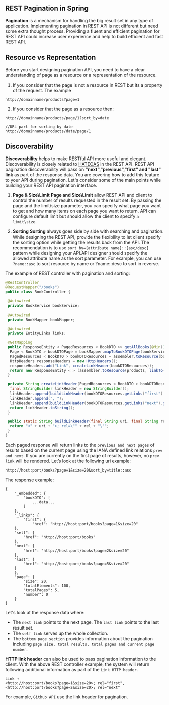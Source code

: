 ## REST Pagination in Spring

**Pagination** is a mechanism for handling the big result set in any type of application. 
Implementing pagination in REST API is not different but need some extra thought process. 
Providing a fluent and efficient pagination for REST API could increase user experience and help to build efficient and fast REST API.

## Resource vs Representation
Before you start designing pagination API, you need to have a clear understanding of page as a resource or a representation of the resource.
1. If you consider that the page is not a resource in REST but its a property of the request.
The example
```
http://domainname/products?page=1
```
2. If you consider that the page as a resource then:
```
http://domainname/products/page/1?sort_by=date

//URL part for sorting by date 
http://domainname/products/date/page/1
```
## Discoverability
**Discoverability** helps to make RESTful API more useful and elegant.
Discoverability is closely related to [HATEOAS](./spring-hateoas-content.md) in the REST API. REST API pagination discoverability will pass on **"next","previous","first" and "last" link** as part of the response data. 
You are covering how to add this feature to your API during pagination.
Let's consider some of the main points while building your REST API pagination interface.

1. **Page & Size\Limit**
   **Page and Size\Limit** allow REST API and client to control the number of results requested in the result set. By passing the page and the limit\size parameter, you can specify what page you want to get and how many items on each page you want to return.
   API can configure default limit but should allow the client to specify `a limit\size`.

2. **Sorting**
   **Sorting** always goes side by side with searching and pagination. While designing the REST API, provide the flexibility to let client specify the sorting option while getting the results back from the API.
   The recommendation is to use `sort_by=[attribute name]::[asc/desc]` pattern while designing your API.API designer should specify the allowed attribute name as the sort parameter. 
   For example, you can use `?name::asc` to sort resource by name or ?name::desc to sort in reverse.
   
The example of REST controller with pagination and sorting:
```Java
@RestController
@RequestMapper("/books")
public class BookController {

 @Autowired
 private BookService bookService;

 @Autowired
 private BookMapper bookMapper;

 @Autowired 
 private EntityLinks links;

 @GetMapping
 public ResponseEntity < PagedResources < BookDTO >> getAllBooks(@Min(1) @RequestParam int page, @RequestParam(required = false, defaultValue = "10") int size, @RequestParam(name = "sort_by", required = false, defaultValue = "title::asc") String sortBy, PagedResourcesAssembler assembler) {
  Page < BookDTO > bookDTOPage = bookMapper.mapToBookDTOPage(bookService.findAllBooks(page, size, sortBy));
  PagedResources < BookDTO > bookDTOResources = assembler.toResource(bookDTOPage, linkTo(BookController.class).slash("/books").withSelfRel());
  HttpHeaders responseHeaders = new HttpHeaders();
  responseHeaders.add("Link", createLinkHeader(bookDTOResources));
  return new ResponseEntity < > (assembler.toResource(products, linkTo(BookController.class).slash("/books").withSelfRel()), responseHeaders, HttpStatus.OK);
 }

 private String createLinkHeader(PagedResources < BookDTO > bookDTOResources) {
  final StringBuilder linkHeader = new StringBuilder();
  linkHeader.append(buildLinkHeader(bookDTOResources.getLinks("first").get(0).getHref(), "first"));
  linkHeader.append(", ");
  linkHeader.append(buildLinkHeader(bookDTOResources.getLinks("next").get(0).getHref(), "next"));
  return linkHeader.toString();
 }

 public static String buildLinkHeader(final String uri, final String rel) {
  return "<" + uri + ">; rel=\"" + rel + "\"";
 }
}
```
Each paged response will return links to the `previous and next pages` of results based on the current page using the IANA defined link relations `prev and next`. 
If you are currently on the first page of results, however, no `prev link` will be rendered.
Let’s look at the following uri example:
```
http://host:port/books?page=1&size=20&sort_by=title::asc
```
The response example:
```
{
    "_embedded": {
        "bookDTO": [
            ...data...
        ]
    },
    "_links": {
        "first": {
            "href": "http://host:port/books?page=1&size=20"
    },
    "self": {
        "href": "http://host:port/books"
    },
    "next": {
        "href": "http://host:port/books?page=2&size=20"
    },
    "last": {
        "href": "http://host:port/books?page=5&size=20"
    }
    },
    "page": {
        "size": 20,
        "totalElements": 100,
        "totalPages": 5,
        "number": 0
    }
}
```
Let's look at the response data where:<br>
- The `next link` points to the next page. The `last link` points to the last result set.
- The `self link` serves up the whole collection.
- The `bottom page section` provides information about the pagination including `page size, total results, total pages and current page number`.

**HTTP link header** can also be used to pass pagination information to the client. With the above REST controller example, the system will return following additional information as part of the `Link HTTP header`.
```
Link → 
<http://host:port/books?page=1&size=20>; rel="first", 
<http://host:port/books?page=2&size=20>; rel="next"
```
For example, `Github API` use the link header for pagination.